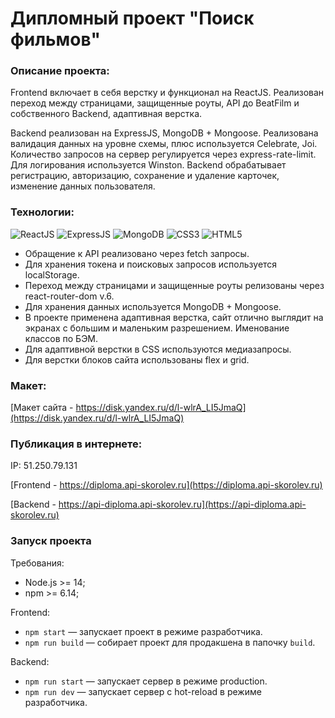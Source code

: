 # Дипломный проект "Поиск фильмов"

### Описание проекта:

Frontend включает в себя верстку и функционал на ReactJS. Реализован переход между страницами, защищенные роуты, API до BeatFilm и собственного Backend, адаптивная верстка.

Backend реализован на ExpressJS, MongoDB + Mongoose. Реализована валидация данных на уровне схемы, плюс используется Celebrate, Joi. Количество запросов на сервер регулируется через express-rate-limit. Для логирования используется Winston. Backend обрабатывает регистрацию, авторизацию, сохранение и удаление карточек, изменение данных пользователя.

### Технологии:

<img src="https://img.shields.io/badge/ReactJS-blue?logo=React&logoColor=white" alt="ReactJS" title="ReactJS"/> <img src="https://img.shields.io/badge/ExpressJS-blue?logo=express&logoColor=white" alt="ExpressJS" title="ExpressJS"/> <img src="https://img.shields.io/badge/MongoDB-blue?logo=MongoDB&logoColor=white" alt="MongoDB" title="MongoDB"/> <img src="https://img.shields.io/badge/CSS3-blue?logo=css3&logoColor=white" alt="CSS3" title="CSS3"/> <img src="https://img.shields.io/badge/HTML5-blue?logo=html5&logoColor=white" alt="HTML5" title="HTML5"/>

- Обращение к API реализовано через fetch запросы.
- Для хранения токена и поисковых запросов используется localStorage.
- Переход между страницами и защищенные роуты релизованы через react-router-dom v.6.
- Для хранения данных используется MongoDB + Mongoose.
- В проекте применена адаптивная верстка, сайт отлично выглядит на экранах с большим и маленьким разрешением. Именование классов по БЭМ.
- Для адаптивной верстки в CSS используются медиазапросы.
- Для верстки блоков сайта использованы flex и grid.

### Макет:

[Макет сайта - https://disk.yandex.ru/d/l-wlrA_LI5JmaQ](https://disk.yandex.ru/d/l-wlrA_LI5JmaQ)

### Публикация в интернете:

IP: 51.250.79.131

[Frontend - https://diploma.api-skorolev.ru](https://diploma.api-skorolev.ru)

[Backend - https://api-diploma.api-skorolev.ru](https://api-diploma.api-skorolev.ru)

### Запуск проекта

Требования:

- Node.js >= 14;
- npm >= 6.14;

Frontend:

- `npm start` — запускает проект в режиме разработчика.
- `npm run build` — собирает проект для продакшена в папочку `build`.

Backend:

- `npm run start` — запускает сервер в режиме production.
- `npm run dev` — запускает сервер с hot-reload в режиме разработчика.
